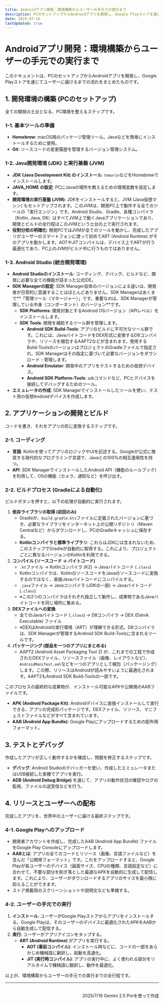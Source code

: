 ```yaml
---
title: Androidアプリ開発：環境構築からユーザーの手元での実行まで
description: PCのセットアップからAndroidアプリを開発し、Google Playストアを通じてユーザーに届けるまでの流れをまとめたものです。
date: 2025-07-16
lastUpdated: true
---
```


# Androidアプリ開発：環境構築からユーザーの手元での実行まで
このドキュメントは、PCのセットアップからAndroidアプリを開発し、Google Playストアを通じてユーザーに届けるまでの流れをまとめたものです。

## 1. 開発環境の構築 (PCのセットアップ)
全ての開発の土台となる、PC環境を整えるステップです。

### 1-1. 基本ツールの準備
- **Homebrew**: macOS用のパッケージ管理ツール。Javaなどを簡単にインストールするために使用。
- **Git**: ソースコードの変更履歴を管理するバージョン管理システム。

### 1-2. Java開発環境 (JDK) と実行基盤 (JVM)
- **JDK (Java Development Kit) のインストール**: `temurin`などをHomebrewでインストールします。
- **JAVA_HOME の設定**: PCにJavaの場所を教えるための環境変数を設定します。
- **開発環境の実行基盤 (JVM)**: JDKをインストールすると、JVM (Java仮想マシン) もセットアップされます。このJVMは、開発PC上で動作する全てのツールの「実行エンジン」です。Android Studio、Gradle、各種コンパイラ（Kotlin, Java, D8）はすべてJVM上で動くJavaアプリケーションであり、開発とビルドの全行程はこのJVMという土台の上で実行されます。
- **役割分担の明確化**: 開発PCではJVMが全てのツールを動かし、完成したアプリがユーザーのスマートフォンに渡って初めてART (Android Runtime) がそのアプリを動かします。AOTやJITコンパイルは、デバイス上でARTが行う最適化であり、PC上のJVMがビルド中に行うものではありません。

### 1-3. Android Studio (統合開発環境)
- **Android Studioのインストール**: コーディング、デバッグ、ビルドなど、開発に必要な全ての機能が詰まった公式IDE。
- **SDK Managerの設定**: SDK Manager自体のバージョンによる違いは、開発者が日常的に意識することはほとんどありません。SDK Managerはあくまで**「管理ツール（マネージャー）」です。重要なのは、SDK Managerが管理している中身（コンポーネント）のバージョン**です。
  - **SDK Platforms**: 開発対象とするAndroid OSバージョン（APIレベル）をインストールします。
  - **SDK Tools**: 開発を補助するツール群を管理します。
    - **Android SDK Build-Tools**: アプリのビルドに不可欠なツール群です。これには、JavaバイトコードをDEX形式に変換するD8コンパイラや、リソースを梱包するAAPT2などが含まれます。使用するBuild-ToolsのバージョンはプロジェクトのGradleファイルで指定され、SDK Managerはその指定に基づいて必要なバージョンをダウンロード・管理します。
    - **Android Emulator**: 開発中のアプリをテストするための仮想デバイス。
    - **Android SDK Platform-Tools**: `adb`コマンドなど、PCとデバイスを接続してデバッグするためのツール。
- **エミュレータの作成**: SDK Managerでインストールしたツールを使い、テスト用の仮想Androidデバイスを作成します。

## 2. アプリケーションの開発とビルド
コードを書き、それをアプリの形に変換するステップです。

### 2-1. コーディング
- **言語**: Kotlinを使ってアプリのロジックやUIを記述する。Googleが公式に推奨する現代的なプログラミング言語で、Javaとの100%の相互運用性を持つ。
- **API**: SDK ManagerでインストールしたAndroid API（機能のルールブック）を利用して、OSの機能（カメラ、通知など）を呼び出す。

### 2-2. ビルドプロセス (Gradleによる自動化)
ビルドボタンを押すと、以下の処理が自動的に実行されます。
1.  **依存ライブラリの取得 (初回のみ)**
    - Gradleが、`build.gradle.kts`ファイルに定義されたバージョンに基づき、必要なライブラリをインターネット上の公開リポジトリ（Maven Centralなど）からダウンロードし、PCのGradleキャッシュに保存する。
    - **Kotlinコンパイラと標準ライブラリ**: これらはJDKには含まれないため、このステップでGradleが自動的に取得する。これにより、プロジェクトごとに異なるバージョンのKotlinを利用できる。
2.  **コンパイル (ソースコード → バイトコード)**
    - `.kt`ファイル → Kotlinコンパイラ (K2) → Javaバイトコード (`.class`)
    - Kotlinコンパイラは、KotlinのソースコードをJavaのソースコードに変換するのではなく、直接Javaバイトコードにコンパイルする。
    - `.java`ファイル → Javaコンパイラ (JDKの一部) → Javaバイトコード (`.class`)
    - ※この2つのコンパイラはそれぞれ独立して動作し、成果物であるJavaバイトコードを同じ場所に集める。
3.  **DEXファイルへの変換**
    - 全てのJavaバイトコード (`.class`) → D8コンパイラ → DEX (Dalvik Executable) ファイル
    - ※DEXはAndroidの実行環境（ART）が理解できる形式。D8コンパイラは、SDK Managerが管理するAndroid SDK Build-Toolsに含まれるツールです。
4.  **パッケージング (部品を一つのアプリにまとめる)**
    - AAPT2 (Android Asset Packaging Tool 2) が、これまでの工程で作成されたDEXファイル、リソースファイル（画像、レイアウトなど）、`AndroidManifest.xml`などを一つのアプリとして梱包（パッケージング）します。この際、リソースはAndroidが読みやすいように最適化されます。AAPT2もAndroid SDK Build-Toolsの一部です。

このプロセスの最終的な成果物が、インストール可能なAPKや公開用のAABファイルです。
- **APK (Android Package Kit)**: Androidデバイスに直接インストールして実行できる、アプリの完成形パッケージです。DEXファイル、リソース、マニフェストファイルなどがすべて含まれています。
- **AAB (Android App Bundle)**: Google Playにアップロードするための配布用フォーマット。

## 3. テストとデバッグ
作成したアプリが正しく動作するかを確認し、問題を修正するステップです。
- **デバッグ**: Android Studioのデバッガーを使い、作成したエミュレータまたはUSB接続した実機でアプリを実行。
- **ADB (Android Debug Bridge)** を通じて、アプリの動作状況の確認やログの監視、ファイルの送受信などを行う。

## 4. リリースとユーザーへの配布
完成したアプリを、世界中のユーザーに届ける最終ステップです。

### 4-1. Google Playへのアップロード
- 開発者アカウントを作成し、完成したAAB (Android App Bundle) ファイルをGoogle Play Consoleにアップロードします。
- **AABとは**: アプリの全てのコードとリソース（画像、言語ファイルなど）を含んだ「公開用フォーマット」です。これをアップロードすると、Google Playが各ユーザーのデバイス（画面サイズ、CPUの種類、言語設定など）に合わせて、不要な部分を削ぎ落とした最適なAPKを自動的に生成して配信します。これにより、ユーザーがダウンロードするアプリのサイズを最小限に抑えることができます。
- ストア掲載用のスクリーンショットや説明文なども準備する。

### 4-2. ユーザーの手元での実行
1.  **インストール**: ユーザーがGoogle Playストアからアプリをインストールする。Google Playは、そのユーザーのデバイスに最適化されたAPKをAABから自動生成して配信する。
2.  **実行**: ユーザーがアプリアイコンをタップする。
    - **ART (Android Runtime)** がアプリを実行する。
      - **AOT (事前コンパイル)**: インストール時などに、コードの一部をあらかじめ機械語に翻訳し、起動を高速化。
      - **JIT (実行時コンパイル)**: アプリの実行中に、よく使われる部分をリアルタイムで機械語に翻訳し、動作を最適化。

以上が、環境構築からユーザーの手元での実行までの全行程です。

---
<br>
<div style="text-align: right;">2025/7/16 Gemini 2.5 Proを使って作成</div>
